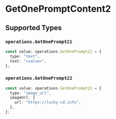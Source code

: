 # GetOnePromptContent2


## Supported Types

### `operations.GetOnePrompt21`

```typescript
const value: operations.GetOnePrompt21 = {
  type: "text",
  text: "<value>",
};
```

### `operations.GetOnePrompt22`

```typescript
const value: operations.GetOnePrompt22 = {
  type: "image_url",
  imageUrl: {
    url: "https://lucky-cd.info",
  },
};
```

